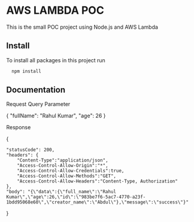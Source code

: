 
# AWS LAMBDA POC

This is the small POC project using Node.js and AWS Lambda


## Install

To install all packages in this project run

```bash
  npm install
```


## Documentation

Request Query Parameter

{
    "fullName": "Rahul Kumar",
    "age": 26
}

Response

{   
   
    "statusCode": 200,
    "headers": { 
        "Content-Type":"application/json",
        "Access-Control-Allow-Origin":"*",
        "Access-Control-Allow-Credentials":true,
        "Access-Control-Allow-Methods":"GET",
        "Access-Control-Allow-Headers":"Content-Type, Authorization"
    },
    "body": "{\"data\":{\"full_name\":\"Rahul Kumar\",\"age\":26,\"id\":\"983be7f6-5ac7-4770-a23f-1bdd95068e60\",\"creator_name\":\"Abdul\"},\"message\":\"success\"}"

}



